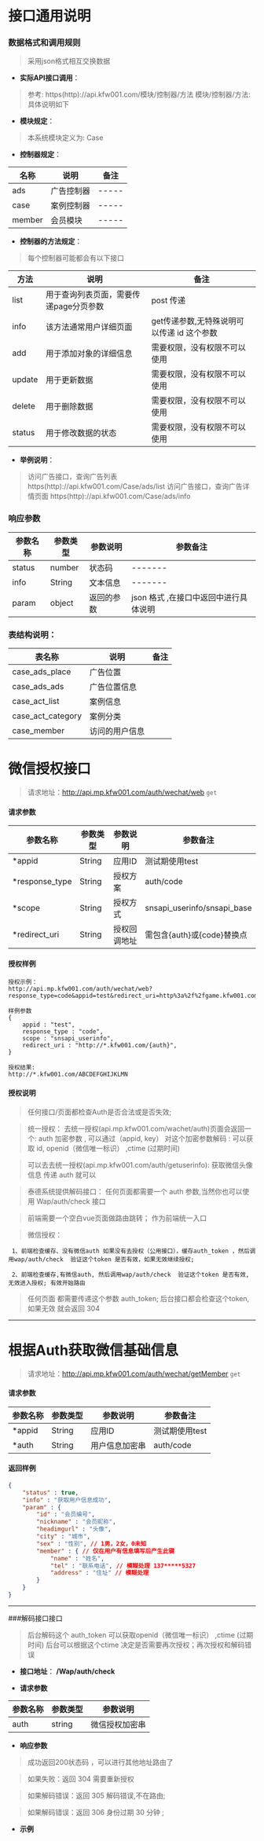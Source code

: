 
# 接口通用说明


### 数据格式和调用规则

>采用json格式相互交换数据

+ __实际API接口调用__：

> 参考: https(http)://api.kfw001.com/模块/控制器/方法
> 模块/控制器/方法: 具体说明如下

+ __模块规定__：

> 本系统模块定义为: Case

+ __控制器规定__：

|  名称 | 说明 | 备注 |
|------|------|-----|
| ads  | 广告控制器 |-----|
| case | 案例控制器 |-----|
| member | 会员模块 |-----|

+ __控制器的方法规定__：

>每个控制器可能都会有以下接口

|  方法 | 说明 | 备注 |
|------|------|-----|
| list | 用于查询列表页面，需要传递page分页参数  |  post 传递  |
| info | 该方法通常用户详细页面  | get传递参数,无特殊说明可以传递 id 这个参数   |
| add  | 用于添加对象的详细信息  | 需要权限，没有权限不可以使用   |
| update  | 用于更新数据  | 需要权限，没有权限不可以使用   |
| delete  | 用于删除数据  | 需要权限，没有权限不可以使用   |
| status  | 用于修改数据的状态  | 需要权限，没有权限不可以使用   |

+ __举例说明__：

>访问广告接口，查询广告列表
>  https(http)://api.kfw001.com/Case/ads/list
>访问广告接口，查询广告详情页面
>  https(http)://api.kfw001.com/Case/ads/info

### 响应参数

|  参数名称  | 参数类型 | 参数说明 | 参数备注 |
| --------- | -------- | ------- | ------- |
| status |  number | 状态码 | ------- |
| info |  String | 文本信息 | ------- |
| param |  object | 返回的参数  | json 格式 ,在接口中返回中进行具体说明 |



### __表结构说明__：

|表名称|说明|备注|
|------|------|-----|
| case_ads_place | 广告位置  |    |
| case_ads_ads | 广告位置信息 |  |
| case_act_list| 案例信息|  |
| case_act_category | 案例分类|  |
| case_member | 访问的用户信息|  |



# 微信授权接口

> 请求地址：http://api.mp.kfw001.com/auth/wechat/web `get`

#### 请求参数

|  参数名称  | 参数类型 | 参数说明 | 参数备注 |
| --------- | -------- | ------- | ------- |
| *appid | String  | 应用ID | 测试期使用test |
| *response_type | String  | 授权方案 | auth/code |
| *scope | String  | 授权方式 | snsapi_userinfo/snsapi_base |
| *redirect_uri | String  | 授权回调地址 | 需包含{auth}或{code}替换点 |

#### 授权样例

```text
授权示例：
http://api.mp.kfw001.com/auth/wechat/web?response_type=code&appid=test&redirect_uri=http%3a%2f%2fgame.kfw001.com%2f%7bcode%7d&scope=snsapi_userinfo

样例参数
{
    appid : "test",
    response_type : "code",
    scope : "snsapi_userinfo",
    redirect_uri : "http://*.kfw001.com/{auth}",
}

授权结果:
http://*.kfw001.com/ABCDEFGHIJKLMN
```

#### 授权说明

> 任何接口/页面都检查Auth是否合法或是否失效;

> 统一授权： 去统一授权(api.mp.kfw001.com/wachet/auth)页面会返回一个: auth 加密参数  ,
   可以通过（appid, key） 对这个加密参数解码 : 可以获取  id, openid（微信唯一标识） ,ctime (过期时间)

> 可以去去统一授权(api.mp.kfw001.com/auth/getuserinfo): 获取微信头像信息  传递 auth 就可以

> 泰德系统提供解码接口： 任何页面都需要一个 auth 参数,当然你也可以使用  Wap/auth/check 接口

> 前端需要一个空白vue页面做路由跳转； 作为前端统一入口

> 微信授权：

     1、前端检查缓存、没有微信auth 如果没有去授权（公用接口），缓存auth_token ，然后调用wap/auth/check  验证这个token 是否有效，如果无效继续授权;

     2、前端检查缓存,有微信auth, 然后调用wap/auth/check  验证这个token 是否有效, 无效进入授权; 有效开始路由

> 任何页面 都需要传递这个参数 auth_token; 后台接口都会检查这个token, 如果无效 就会返回 304

------------

# 根据Auth获取微信基础信息

> 请求地址：http://api.mp.kfw001.com/auth/wechat/getMember `get`

#### 请求参数

|  参数名称  | 参数类型 | 参数说明 | 参数备注 |
| --------- | -------- | ------- | ------- |
| *appid | String  | 应用ID | 测试期使用test |
| *auth | String  | 用户信息加密串 | auth/code |

#### 返回样例
```json
{
    "status" : true,
    "info" : "获取用户信息成功",
    "param" : {
        "id" : "会员编号",
    	"nickname" : "会员昵称",
    	"headimgurl" : "头像",
    	"city" : "城市",
    	"sex" : "性别", // 1男，2女，0未知
        "member" : { // 仅在用户有信息填写后产生此键
            "name" : "姓名",
            "tel" : "联系电话", // 模糊处理 137*****5327
            "address" : "住址" // 模糊处理
    	}
    }
}
```

------------

###解码接口接口

> 后台解码这个 auth_token 可以获取openid（微信唯一标识） ,ctime (过期时间)
> 后台可以根据这个ctime 决定是否需要再次授权；再次授权和解码错误

+ __接口地址__： __/Wap/auth/check__

+ __请求参数__

|  参数名称  | 参数类型 | 参数说明 |
| --------- | -------- | ------- |
| auth | string | 微信授权加密串 |

+ __响应参数__

> 成功返回200状态码 ，可以进行其他地址路由了

> 如果失败：返回 304 需要重新授权

> 如果解码错误：返回 305 解码错误,不在路由;

> 如果解码错误：返回 306 身份过期 30 分钟 ;



+ __示例__
